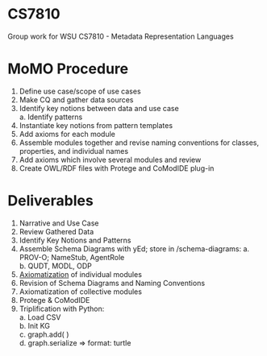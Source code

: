# CS7810
Group work for WSU CS7810 - Metadata Representation Languages

# MoMO Procedure
1. Define use case/scope of use cases
2. Make CQ and gather data sources
3. Identify key notions between data and use case  
    a. Identify patterns 
4. Instantiate key notions from pattern templates
5. Add axioms for each module  
6. Assemble modules together and revise naming conventions for classes, properties, and individual names  
7. Add axioms which involve several modules and review  
8. Create OWL/RDF files with Protege and CoModIDE plug-in  

# Deliverables
1. Narrative and Use Case
2. Review Gathered Data
3. Identify Key Notions and Patterns
4. Assemble Schema Diagrams with yEd; store in /schema-diagrams:
    a. PROV-O; NameStub, AgentRole  
    b. QUDT, MODL, ODP  
5. [Axiomatization](https://docs.enslaved.org/ontology/v2/Enslaved_Documentation_V2_0-2.pdf) of individual modules
6. Revision of Schema Diagrams and Naming Conventions
7. Axiomatization of collective modules
8. Protege & CoModIDE
9. Triplification with Python:  
    a. Load CSV  
    b. Init KG  
    c. graph.add(  )  
    d. graph.serialize => format: turtle  
